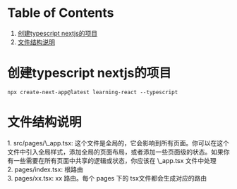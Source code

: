 
# Table of Contents

1.  [创建typescript nextjs的项目](#org62f7e99)
2.  [文件结构说明](#orgbf35762)



<a id="org62f7e99"></a>

# 创建typescript nextjs的项目

    npx create-next-app@latest learning-react --typescript


<a id="orgbf35762"></a>

# 文件结构说明

<p class="verse">
1. src/pages/\_app.tsx: 这个文件是全局的，它会影响到所有页面。你可以在这个文件中引入全局样式，添加全局的页面布局，或者添加一些页面级的状态。如果你有一些需要在所有页面中共享的逻辑或状态，你应该在 \_app.tsx 文件中处理<br />
2. pages/index.tsx: 根路由<br />
3. pages/xx.tsx: xx 路由。每个 pages 下的 tsx文件都会生成对应的路由<br />
</p>
